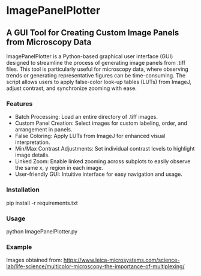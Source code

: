 # ImagePanelPlotter
## A GUI Tool for Creating Custom Image Panels from Microscopy Data 
ImagePanelPlotter is a Python-based graphical user interface (GUI) designed to streamline the process of generating image panels from .tiff files. This tool is particularly useful for microscopy data, where observing trends or generating representative figures can be time-consuming. The script allows users to apply false-color look-up tables (LUTs) from ImageJ, adjust contrast, and synchronize zooming with ease.

### Features
- Batch Processing: Load an entire directory of .tiff images.
- Custom Panel Creation: Select images for custom labeling, order, and arrangement in panels.
- False Coloring: Apply LUTs from ImageJ for enhanced visual interpretation.
- Min/Max Contrast Adjustments: Set individual contrast levels to highlight image details.
- Linked Zoom: Enable linked zooming across subplots to easily observe the same x, y region in each image.
- User-friendly GUI: Intuitive interface for easy navigation and usage.

### Installation
pip install -r requirements.txt

### Usage
python ImagePanelPlotter.py

### Example
Images obtained from: https://www.leica-microsystems.com/science-lab/life-science/multicolor-microscopy-the-importance-of-multiplexing/
